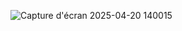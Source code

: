 ![Capture d'écran 2025-04-20 140015](https://github.com/user-attachments/assets/81b7b3d8-f9d2-43a5-8669-248bbcf08c56)
